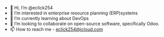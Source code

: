 - 👋 Hi, I’m @eclick254
- 👀 I’m interested in enterprise resource planning (ERP)systems
- 🌱 I’m currently learning about DevOps
- 💞️ I’m looking to collaborate on open-source software, specifically Odoo.
- 📫 How to reach me - eclick254@icloud.com

<!---
eclick254/eclick254 is a ✨ special ✨ repository because its `README.md` (this file) appears on your GitHub profile.
You can click the Preview link to take a look at your changes.
--->
